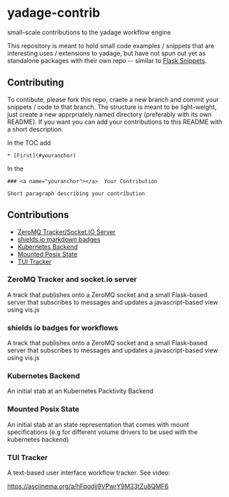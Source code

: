 # yadage-contrib
small-scale contributions to the yadage workflow engine

This repository is meant to hold small code examples / snippets that are interesting uses / extensions to yadage, but have not spun out yet as standalone packages with their own repo -- similar to [Flask Snippets](http://flask.pocoo.org/snippets/).

## Contributing

To contibute, please fork this repo, craete a new branch and commit your snippets / code to that branch. The structure is meant to be light-weight, just create a new apprpriately named directory (preferably with its own README). If you want you can add your contributions to this README with a short 
description. 

In the TOC add 

    * [First](#youranchor)

In the 
    
    ### <a name="youranchor"></a>  Your Contribution
    
    Short paragraph describing your contribution


## Contributions

* [ZeroMQ Tracker/Socket.IO Server](#zmq)
* [shields.io markdown badges](#badges)
* [Kubernetes Backend](#kubebackend)
* [Mounted Posix State](#mountedstate)
* [TUI Tracker](#tuitracker)

### <a name="zmq"></a>  ZeroMQ Tracker and socket.io server

A track that publishes onto a ZeroMQ socket and a small Flask-based server that subscribes to messages and updates a javascript-based view using vis.js


### <a name="badges"></a> shields io badges for workflows

A track that publishes onto a ZeroMQ socket and a small Flask-based server that subscribes to messages and updates a javascript-based view using vis.js


### <a name="kubebackend"></a> Kubernetes Backend

An initial stab at an Kubernetes Packtivity Backend

### <a name="mountedstate"></a> Mounted Posix State

An initial stab at an state representation that comes with mount specifications (e.g for different volume drivers to be used with the kubernetes backend)

### <a name="tuitracker"></a> TUI Tracker

A text-based user interface workflow tracker. See video:

https://asciinema.org/a/hFqqdjj9VPwrY9M33tZu8QMF6

